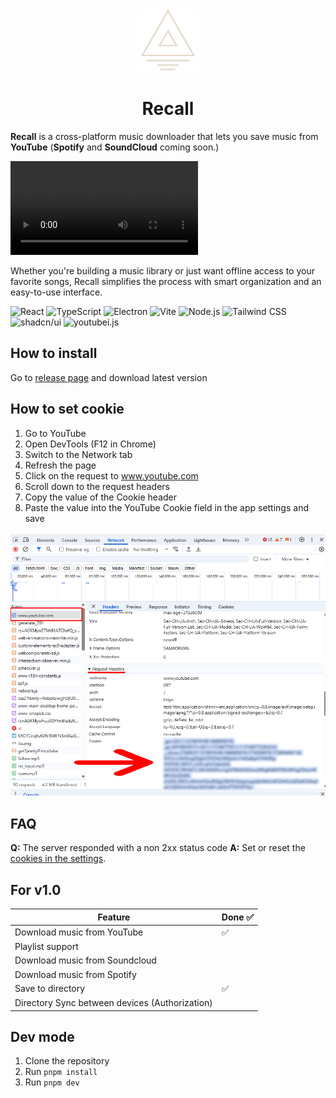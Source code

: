 <div align="center">
  <img src="./assets/logo.png" width="100" alt="Logo"/>
</div>
<h1 align="center">Recall</h1>

**Recall** is a cross-platform music downloader that lets you save music from **YouTube** (**Spotify** and **SoundCloud** coming soon.)

![Video](./assets/demo.mp4)

Whether you're building a music library or just want offline access to your favorite songs, Recall simplifies the process with smart organization and an easy-to-use interface.

![React](https://img.shields.io/badge/React-20232A?style=for-the-badge&logo=react&logoColor=61DAFB) ![TypeScript](https://img.shields.io/badge/TypeScript-3178C6?style=for-the-badge&logo=typescript&logoColor=white) ![Electron](https://img.shields.io/badge/Electron-2C2E3B?style=for-the-badge&logo=electron&logoColor=9FEAF9) ![Vite](https://img.shields.io/badge/Vite-646CFF?style=for-the-badge&logo=vite&logoColor=white) ![Node.js](https://img.shields.io/badge/Node.js-339933?style=for-the-badge&logo=nodedotjs&logoColor=white) ![Tailwind CSS](https://img.shields.io/badge/Tailwind_CSS-06B6D4?style=for-the-badge&logo=tailwindcss&logoColor=white) ![shadcn/ui](https://img.shields.io/badge/shadcn/ui-000000?style=for-the-badge&logo=vercel&logoColor=white) ![youtubei.js](https://img.shields.io/badge/youtubei.js-C4302B?style=for-the-badge&logo=youtube&logoColor=white)

## How to install

Go to [release page](https://github.com/Astisek/recall-app/releases/) and download latest version

## How to set cookie

1. Go to YouTube
2. Open DevTools (F12 in Chrome)
3. Switch to the Network tab
4. Refresh the page
5. Click on the request to www.youtube.com
6. Scroll down to the request headers
7. Copy the value of the Cookie header
8. Paste the value into the YouTube Cookie field in the app settings and save

![Cookie](./assets/cookie.png)

## FAQ

**Q:** The server responded with a non 2xx status code
**A:** Set or reset the [cookies in the settings](#how-to-set-cookie).

## For v1.0

| Feature                                        | Done ✅ |
| ---------------------------------------------- | ------- |
| Download music from YouTube                    | ✅      |
| Playlist support                               |         |
| Download music from Soundcloud                 |         |
| Download music from Spotify                    |         |
| Save to directory                              | ✅      |
| Directory Sync between devices (Authorization) |         |

## Dev mode

1. Clone the repository
2. Run `pnpm install`
3. Run `pnpm dev`
